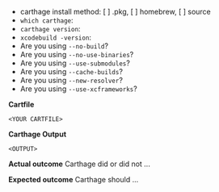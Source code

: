 * carthage install method: [ ] .pkg, [ ] homebrew, [ ] source
* `which carthage`:
* `carthage version`: 
* `xcodebuild -version`: 
* Are you using `--no-build`? 
* Are you using `--no-use-binaries`? 
* Are you using `--use-submodules`? 
* Are you using `--cache-builds`? 
* Are you using `--new-resolver`? 
* Are you using `--use-xcframeworks`? 

**Cartfile**
```
<YOUR CARTFILE>
```

**Carthage Output**
```
<OUTPUT>
```

**Actual outcome**
Carthage did or did not ...

**Expected outcome**
Carthage should ...
